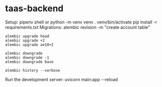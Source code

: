 # taas-backend
Setup:
    pipenv shell
    or
    python -m venv venv
    . venv/bin/activate
    pip install -r requirements.txt
Migrations:
    alembic revision -m "create account table"
    
    alembic upgrade head
    alembic upgrade +2
    alembic upgrade ae10+2

    alembic downgrade
    alembic downgrade -1
    alembic downgrade base
    
    alembic history --verbose
Run the development server:
    uvicorn main:app --reload